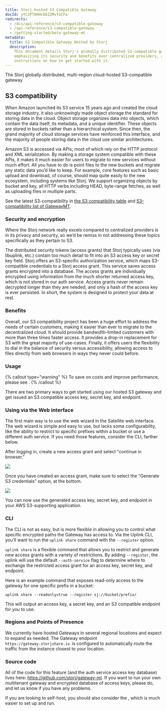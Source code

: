 ```yaml
---
title: Storj-hosted S3 Compatible Gateway
docId: yYCzPT8HHcbEZZMvfoCFa
redirects:
  - /dcs/api-reference/s3-compatible-gateway
  - /api-reference/s3-compatible-gateway
  - /getting-started/beta-gateway-mt
metadata:
  title: S3 Compatible Gateway Hosted by Storj
  description:
    This document details Storj's globally distributed S3-compatible gateway,
    emphasizing its security and benefits over centralized providers, and providing
    instructions on how to get started with it.
---
```


The Storj globally distributed, multi-region cloud-hosted S3-compatible gateway

## S3 compatibility

When Amazon launched its S3 service 15 years ago and created the cloud storage industry, it also unknowingly made object storage the standard for storing data in the cloud. Object storage organizes data into objects, which contain the data itself, its metadata, and a unique identifier. These objects are stored in buckets rather than a hierarchical system. Since then, the grand majority of cloud storage services have reinforced this interface, and the majority of people storing data in the cloud use similar architectures.

Amazon S3 is accessed via APIs, most of which rely on the HTTP protocol and XML serialization. By making a storage system compatible with these APIs, it makes it much easier for users to migrate to new services without much effort. All you have to do is point files to the new buckets and migrate any static data you’d like to keep. For example, core features such as basic upload and download, of course, should map quite easily to the new ecosystem, including systems like Storj. We support organizing objects by bucket and key, all HTTP verbs including HEAD, byte-range fetches, as well as uploading files in multiple parts.

See the latest S3-compatibility in [the S3 compatibility table](docId:eZ4caegh9queuQuaazoo) and [S3-compatibility list of GatewayMT](https://github.com/storj/gateway-mt/blob/main/docs/gateway-mt.md#s3-api-compatibility).

### Security and encryption

Where the Storj network really excels compared to centralized providers is in its privacy and security, so we’d be remiss in not addressing these topics specifically as they pertain to S3.

The distributed security tokens (access grants) that Storj typically uses (via libuplink, etc.) contain too much detail to fit into an S3 access key or secret key field. Storj offers an S3-specific authorization service, which maps S3-compatible credentials to a Storj access grant. This service saves access grants encrypted into a database. The access grants are individually encrypted using information from the much shorter returned access key, which is not stored in our auth service. Access grants never remain decrypted longer than they are needed, and only a hash of the access key is ever persisted. In short, the system is designed to protect your data at rest.

### Benefits

Overall, our S3 compatibility project has been a huge effort to address the needs of certain customers, making it easier than ever to migrate to the decentralized cloud. It should provide bandwidth-limited customers with more than three times faster access. It provides a drop-in replacement for S3 with the great majority of use-cases. Finally, it offers users the flexibility to dial in the balance of security versus accessibility, allowing access to files directly from web browsers in ways they never could before.

### Usage

{% callout type="warning"  %}
To save on costs and improve performance, please see [](docId:rkPrCIwpTjmMKiZajeaxp).
{% /callout %}

There are two primary ways to get started using our hosted S3 gateway and get issued an S3 compatible access key, secret key, and endpoint.

### Using via the Web interface

The first main way is to use the web wizard in the Satellite web interface. The web wizard is simple and easy to use, but lacks some configurability, like the ability to restrict to specific prefixes within a bucket or use a different auth service. If you need those features, consider the CLI, farther below.

After logging in, create a new access grant and select "continue in browser."

![](https://link.us1.storjshare.io/raw/jua7rls6hkx5556qfcmhrqed2tfa/docs/images/DIo-yHe7nogLu4JXyGztm_s3-01.png)

Once you have created an access grant, make sure to select the "Generate S3 credentials" option, at the bottom.

![](https://link.us1.storjshare.io/raw/jua7rls6hkx5556qfcmhrqed2tfa/docs/images/ct4hQn5xGFKmWdBTSgPtV_s3-02.png)

You can now use the generated access key, secret key, and endpoint in your AWS S3-supporting application.

### CLI

The CLI is not as easy, but is more flexible in allowing you to control what specific encrypted paths the Gateway has access to. Via the Uplink CLI, you'll want to run the `uplink share` command with the `--register` option.

`uplink share` is a flexible command that allows you to restrict and generate new access grants with a variety of restrictions. By adding `--register`, the uplink will use the default `--auth-service` flag to determine where to exchange the restricted access grant for an access key, secret key, and endpoint.

Here is an example command that exposes read-only access to the gateway for one specific prefix in a bucket:

```Text
uplink share --readonly=true --register sj://bucket/prefix/
```

This will output an access key, a secret key, and an S3 compatible endpoint for you to use.

### Regions and Points of Presence

We currently have hosted Gateways in several regional locations and expect to expand as needed. The Gateway endpoint `https://gateway.storjshare.io `is configured to automatically route the traffic from the instance closest to your location.

### Source code

All of the code for this feature (and the auth service access key database) lives here: <https://github.com/storj/gateway-mt>. If you want to run your own multitenant gateway and encrypted database of access keys, please do, and let us know if you have any problems.

If you are looking to self-host, you should also consider the [](docId:EGM8O-1xt2Az03eBWT8Rf), which is much easier to set up and run.
